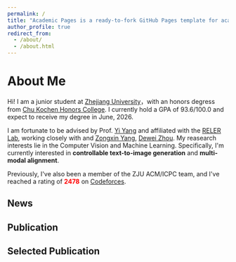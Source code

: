 ```yaml
---
permalink: /
title: "Academic Pages is a ready-to-fork GitHub Pages template for academic personal websites"
author_profile: true
redirect_from: 
  - /about/
  - /about.html
---
```

About Me
======
Hi! I am a junior student at [Zhejiang University](https://www.zju.edu.cn/english/)，with an honors degress from [Chu Kochen Honors College](ckc.zju.edu.cn). I currently hold a GPA of 93.6/100.0 and expect to receive my degree in June, 2026.

I am fortunate to be advised by Prof. [Yi Yang](https://scholar.google.com.hk/citations?user=RMSuNFwAAAAJ&hl=zh-CN) and affiliated with the [RELER Lab](https://reler.net/), working closely with and [Zongxin Yang](https://scholar.google.com.hk/citations?user=8IE0CfwAAAAJ&hl=zh-CN), [Dewei Zhou](https://scholar.google.com.hk/citations?user=4C_OwWMAAAAJ&hl=zh-CN&oi=ao). My reasearch interests lie in the Computer Vision and Machine Learning. Specifically, I'm currently interested in **controllable text-to-image generation** and **multi-modal alignment**.

Previously, I've also been a member of the ZJU ACM/ICPC team, and I've reached a rating of **<span style="color:red">2478</span>** on [Codeforces](https://codeforces.com/profile/epyset).

News
------

Publication
------


Selected Publication
------